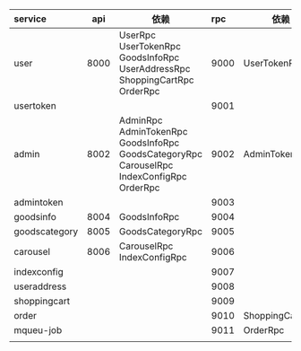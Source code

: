 | service       | api  | 依赖                                                         | rpc  | 依赖            |
| :------------ | ---- | ------------------------------------------------------------ | :--- | --------------- |
| user          | 8000 | UserRpc UserTokenRpc GoodsInfoRpc UserAddressRpc ShoppingCartRpc OrderRpc | 9000 | UserTokenRpc    |
| usertoken     |      |                                                              | 9001 |                 |
| admin         | 8002 | AdminRpc AdminTokenRpc GoodsInfoRpc GoodsCategoryRpc CarouselRpc IndexConfigRpc OrderRpc | 9002 | AdminTokenRpc   |
| admintoken    |      |                                                              | 9003 |                 |
| goodsinfo     | 8004 | GoodsInfoRpc                                                 | 9004 |                 |
| goodscategory | 8005 | GoodsCategoryRpc                                             | 9005 |                 |
| carousel      | 8006 | CarouselRpc IndexConfigRpc                                   | 9006 |                 |
| indexconfig   |      |                                                              | 9007 |                 |
| useraddress   |      |                                                              | 9008 |                 |
| shoppingcart  |      |                                                              | 9009 |                 |
| order         |      |                                                              | 9010 | ShoppingCartRpc |
| mqueu-job     |      |                                                              | 9011 | OrderRpc        |
|               |      |                                                              |      |                 |

